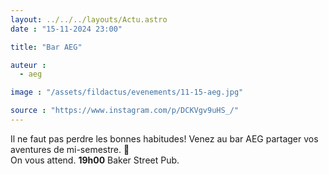 ```yaml
---
layout: ../../../layouts/Actu.astro
date : "15-11-2024 23:00"

title: "Bar AEG"

auteur :
  - aeg

image : "/assets/fildactus/evenements/11-15-aeg.jpg"

source : "https://www.instagram.com/p/DCKVgv9uHS_/"
---
```


Il ne faut pas perdre les bonnes habitudes! Venez au bar AEG partager vos aventures de mi-semestre. 🍻  
On vous attend. __19h00__ Baker Street Pub.